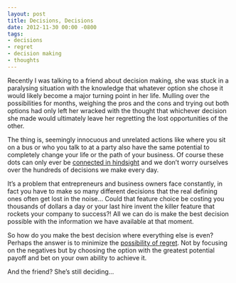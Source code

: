 ```yaml
---
layout: post
title: Decisions, Decisions
date: 2012-11-30 00:00 -0800
tags:
- decisions
- regret
- decision making
- thoughts
---
```

<p>Recently I was talking to a friend about decision making, she was stuck in a paralysing situation with the knowledge that whatever option she chose it would likely become a major turning point in her life. Mulling over the possibilities for months, weighing the pros and the cons and trying out both options had only left her wracked with the thought that whichever decision she made would ultimately leave her regretting the lost opportunities of the other.</p>

<p>The thing is, seemingly innocuous and unrelated actions like where you sit on a bus or who you talk to at a party also have the same potential to completely change your life or the path of your business. Of course these dots can only ever be <a href="http://37signals.com/svn/posts/3234-connecting-the-dots-how-my-opinion-made-it-into-the-new-york-times-today">connected in hindsight</a> and we don&#8217;t worry ourselves over the hundreds of decisions we make every day.</p>

<p>It’s a problem that entrepreneurs and business owners face constantly, in fact you have to make so many different decisions that the real defining ones often get lost in the noise… Could that feature choice be costing you thousands of dollars a day or your last hire invent the killer feature that rockets your company to success?! All we can do is make the best decision possible with the information we have available at that moment.</p>

<p>So how do you make the best decision where everything else is even? Perhaps the answer is to minimize the <a href="http://en.wikipedia.org/wiki/Regret_(decision_theory)">possibility of regret</a>. Not by focusing on the negatives but by choosing the option with the greatest potential payoff and bet on your own ability to achieve it.</p>

<p>And the friend? She’s still deciding…</p>
